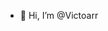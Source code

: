 - 👋 Hi, I’m @Victoarr

<!---
Victoarr/Victoarr is a ✨ special ✨ repository because its `README.md` (this file) appears on your GitHub profile.
You can click the Preview link to take a look at your changes.
--->

